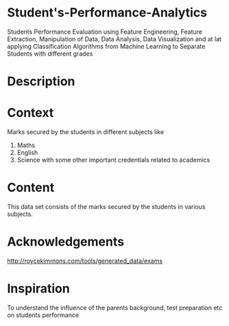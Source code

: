 # Student's-Performance-Analytics
Students Performance Evaluation using Feature Engineering, Feature Extraction, Manipulation of Data, Data Analysis, Data Visualization and at lat applying Classification Algorithms from Machine Learning to Separate Students with different grades

# Description


# Context
Marks secured by the students in different subjects like
1. Maths
2. English
3. Science
with some other important credentials related to academics

# Content
This data set consists of the marks secured by the students in various subjects.

# Acknowledgements
http://roycekimmons.com/tools/generated_data/exams

# Inspiration
To understand the influence of the parents background, test preparation etc on students performance
